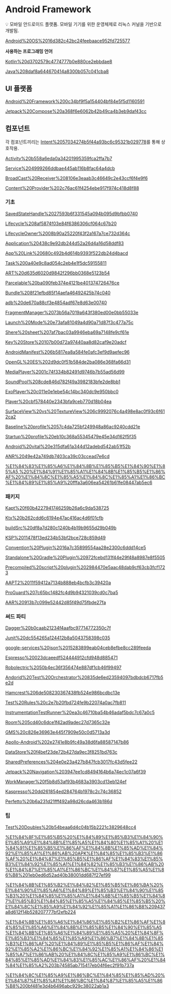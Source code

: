 # Android Framework

<aside>
💡 모바일 안드로이드 플랫폼.
모바일 기기를 위한 운영체제로 리눅스 커널을 기반으로 개발됨.

</aside>

[]()

[Android%20OS%2016d382c42bc24feebaace952fd725577](Android%20OS%2016d382c42bc24feebaace952fd725577)

**사용하는 프로그래밍 언어**

[Kotlin%20d3702579c4774777b0e880ce2ebbdae8](Kotlin%20d3702579c4774777b0e880ce2ebbdae8)

[Java%208daf8a644670414a8300b057c041cba8](Java%208daf8a644670414a8300b057c041cba8)

## UI 플랫폼

[Android%20Framework%200c34bf9f5a154404bf84e5f5d1160591](Android%20Framework%200c34bf9f5a154404bf84e5f5d1160591)

[Jetpack%20Compose%20a368f6e6062b42b49ca4b3eb9daf43cc](Jetpack%20Compose%20a368f6e6062b42b49ca4b3eb9daf43cc)

## 컴포넌트

각 컴포넌트끼리는 [Intent%2057034274b5f44a93bc6c95321b029778](Intent%2057034274b5f44a93bc6c95321b029778)를 통해 상호작용.

[Activity%20b558a6eda0a34201995359fca2ffa7b7](Activity%20b558a6eda0a34201995359fca2ffa7b7)

[Service%204999266ddbae445ab116b8fac64a4dcb](Service%204999266ddbae445ab116b8fac64a4dcb)

[BroadCast%20Receiver%208106e3eaab3c46649c2e43ccf6f4e9f6](BroadCast%20Receiver%208106e3eaab3c46649c2e43ccf6f4e9f6)

[Content%20Provider%202c76ac61f4254ebe917f974c418d8f88](Content%20Provider%202c76ac61f4254ebe917f974c418d8f88)

### 기초

[SavedStateHandle%2027593b6f331545a094b095d9bfbb0740](SavedStateHandle%2027593b6f331545a094b095d9bfbb0740)

[Lifecycle%208af5874f03e84f6386306cf064c67b20](Lifecycle%208af5874f03e84f6386306cf064c67b20)

[LifecycleOwner%2008b90a25220f43f2a167a7ce732d364c](LifecycleOwner%2008b90a25220f43f2a167a7ce732d364c)

[Application%20438c9e92db244d52a26d4a16d58ddf83](Application%20438c9e92db244d52a26d4a16d58ddf83)

[App%20Link%20680c492b4d614b9393f522db24d4bacd](App%20Link%20680c492b4d614b9393f522db24d4bacd)

[Task%200a40e9c8ad054c2eb4e1f5dc59155811](Task%200a40e9c8ad054c2eb4e1f5dc59155811)

[ART%20d635d6020d9842f296bb0368e5123b54](ART%20d635d6020d9842f296bb0368e5123b54)

[Parcelable%20ba090feb374e4121be401374726476ce](Parcelable%20ba090feb374e4121be401374726476ce)

[Bundle%208f21efbd85f14aefa46492425b74c040](Bundle%208f21efbd85f14aefa46492425b74c040)

[adb%20de670a88cf3e4854adf67e8d63e00740](adb%20de670a88cf3e4854adf67e8d63e00740)

[FragmentManager%2073b56a7019a643f380ed00e0bb55033e](FragmentManager%2073b56a7019a643f380ed00e0bb55033e)

[Launch%20Mode%20e73afa81049a4d90a71d87f3c477a75c](Launch%20Mode%20e73afa81049a4d90a71d87f3c477a75c)

[Shere%20sheet%207af7bac03a9946eba69a7148fe9cf61e](Shere%20sheet%207af7bac03a9946eba69a7148fe9cf61e)

[Key%20Store%20107b00d72a97440aa8d82caf9e20adcf](Key%20Store%20107b00d72a97440aa8d82caf9e20adcf)

[AndroidManifest%206b5817ea8a584fe0afc3ef9d9aefec96](AndroidManifest%206b5817ea8a584fe0afc3ef9d9aefec96)

[OpenGL%20ES%202d9dc0f51b584de2ba086e368fa66d31](OpenGL%20ES%202d9dc0f51b584de2ba086e368fa66d31)

[MediaPlayer%2001c74f334b82491d9746b7b55ad56d99](MediaPlayer%2001c74f334b82491d9746b7b55ad56d99)

[SoundPool%208cde846d782f49a3982183bfe2de8bb1](SoundPool%208cde846d782f49a3982183bfe2de8bb1)

[ExoPlayer%20c011e0e1ebe54c14bc340dc9e950bbc0](ExoPlayer%20c011e0e1ebe54c14bc340dc9e950bbc0)

[Player%20cbf578440e2343bfa9ceb770d18b04ea](Player%20cbf578440e2343bfa9ceb770d18b04ea)

[SurfaceView%20vs%20TextureView%206c9992076c4a498e8ac0f93c6f612ca2](SurfaceView%20vs%20TextureView%206c9992076c4a498e8ac0f93c6f612ca2)

[Baseline%20profile%2057c4da725bf249948a86ac9240cdd21e](Baseline%20profile%2057c4da725bf249948a86ac9240cdd21e)

[Startup%20profile%20eb10c368a55345479e45e34d162f5f35](Startup%20profile%20eb10c368a55345479e45e34d162f5f35)

[Android%20vital%20e315dfa61a344d12adebd542ab51f52b](Android%20vital%20e315dfa61a344d12adebd542ab51f52b)

[ANR%2049e42a749db7403ca39c03ccead7e6cd](ANR%2049e42a749db7403ca39c03ccead7e6cd)

[%E1%84%83%E1%85%A6%E1%84%8B%E1%85%B5%E1%84%90%E1%85%A5,%20%E1%84%91%E1%85%A1%E1%84%8B%E1%85%B5%E1%86%AF%20%E1%84%8C%E1%85%A5%E1%84%8C%E1%85%A1%E1%86%BC%E1%84%89%E1%85%A9%20fffa3a606ea54261b61fe08447ab5ec6](%E1%84%83%E1%85%A6%E1%84%8B%E1%85%B5%E1%84%90%E1%85%A5,%20%E1%84%91%E1%85%A1%E1%84%8B%E1%85%B5%E1%86%AF%20%E1%84%8C%E1%85%A5%E1%84%8C%E1%85%A1%E1%86%BC%E1%84%89%E1%85%A9%20fffa3a606ea54261b61fe08447ab5ec6)

### 패키지

[Kapt%20f60b4227941746259b26a6c9da538725](Kapt%20f60b4227941746259b26a6c9da538725)

[Ktx%20b262cdd6c6194e47ac416ac4d6f01cfb](Ktx%20b262cdd6c6194e47ac416ac4d6f01cfb)

[buildSrc%20df8a7d280c1240b4b19b9655d29b049b](buildSrc%20df8a7d280c1240b4b19b9655d29b049b)

[KSP%2011478f13ed234b53bf2bce728c859d49](KSP%2011478f13ed234b53bf2bce728c859d49)

[Convention%20Plugin%2016a7c35899554aa28e2300c6ddd14ce5](Convention%20Plugin%2016a7c35899554aa28e2300c6ddd14ce5)

[Standalone%20Gradle%20Plugin%20972fcebd131f44e29f48a8987e8f5505](Standalone%20Gradle%20Plugin%20972fcebd131f44e29f48a8987e8f5505)

[Precompiled%20script%20plugin%202984470e5aac48dab9cf63cb3fcf1723](Precompiled%20script%20plugin%202984470e5aac48dab9cf63cb3fcf1723)

[AAPT2%2011f59412a7134b888eb4bcfb3c39420a](AAPT2%2011f59412a7134b888eb4bcfb3c39420a)

[ProGuard%207c65bc1482fc4d9b94321039cd0c7ba5](ProGuard%207c65bc1482fc4d9b94321039cd0c7ba5)

[AAR%20913b7c099e52442d85f49d75fbde27fa](AAR%20913b7c099e52442d85f49d75fbde27fa)

### 써드 파티

[Dagger%20b0caab21234f4aafbc97714772350c7f](Dagger%20b0caab21234f4aafbc97714772350c7f)

[Junit%20dc554265a124412b8a5043758398c035](Junit%20dc554265a124412b8a5043758398c035)

[google-services%20json%2015283899eab04ceb8efbe8cc289feeda](google-services%20json%2015283899eab04ceb8efbe8cc289feeda)

[Espresso%20023dcaeedf524444912cfd948d885471](Espresso%20023dcaeedf524444912cfd948d885471)

[Robolectric%2050b4ec36f356474e887df1cb46f99497](Robolectric%2050b4ec36f356474e887df1cb46f99497)

[Andorid%20Test%20Orchestrator%20835de6ed23594097bdbdcb6717fb5e2d](Andorid%20Test%20Orchestrator%20835de6ed23594097bdbdcb6717fb5e2d)

[Hamcrest%206de508230367438fb524e986bcdbc13e](Hamcrest%206de508230367438fb524e986bcdbc13e)

[Test%20Rules%20c2e7b20fbd724fe9b22074a0ac7fb811](Test%20Rules%20c2e7b20fbd724fe9b22074a0ac7fb811)

[InstrumentationTestRunner%20ea3c46710ba54b46adaf5bdc7c67a0c5](InstrumentationTestRunner%20ea3c46710ba54b46adaf5bdc7c67a0c5)

[Room%205cd40c6dce1f42ad9adec27d7365c32e](Room%205cd40c6dce1f42ad9adec27d7365c32e)

[GMS%20c826e36963e445f7909e50c0d5713a3d](GMS%20c826e36963e445f7909e50c0d5713a3d)

[Apollo-Android%202e2741e8b9fc49a38d6fa88587147b86](Apollo-Android%202e2741e8b9fc49a38d6fa88587147b86)

[DataStore%20f4bef23de72b427da9ec3f8251bd763c](DataStore%20f4bef23de72b427da9ec3f8251bd763c)

[SharedPreferences%204e0e23a427b847fcb3017fc43d5fee22](SharedPreferences%204e0e23a427b847fcb3017fc43d5fee22)

[Jetpack%20Navigation%203947ee1cd8494164b6a74ec1c07a6f39](Jetpack%20Navigation%203947ee1cd8494164b6a74ec1c07a6f39)

[WorkManager%20f5b8d53af93b4683a3903cd13eb124ef](WorkManager%20f5b8d53af93b4683a3903cd13eb124ef)

[Kaspresso%20dd261854ed284764b1978c2c74c36852](Kaspresso%20dd261854ed284764b1978c2c74c36852)

[Perfetto%20b6a231d21fff492a98d26cda463b186d](Perfetto%20b6a231d21fff492a98d26cda463b186d)

### 팁

[Test%20Doubles%20b54beaa6d4c04b15b2221c3829648cc4](Test%20Doubles%20b54beaa6d4c04b15b2221c3829648cc4)

[%E1%84%8F%E1%85%B5%20%E1%84%89%E1%85%B3%E1%84%90%E1%85%A9%E1%84%8B%E1%85%A5%E1%84%80%E1%85%A1%20%E1%84%91%E1%85%B5%E1%86%AF%E1%84%8B%E1%85%AD%E1%84%92%E1%85%A1%E1%86%AB%20APK%E1%84%85%E1%85%B3%E1%86%AF%20%E1%84%87%E1%85%B5%E1%86%AF%E1%84%83%E1%85%B3%E1%84%92%E1%85%A1%E1%84%82%E1%85%B3%E1%86%AB%20%E1%84%87%E1%85%A1%E1%86%BC%E1%84%87%E1%85%A5%E1%86%B8%201eb0ed6d52ad40b38001dd687f27ef99](%E1%84%8F%E1%85%B5%20%E1%84%89%E1%85%B3%E1%84%90%E1%85%A9%E1%84%8B%E1%85%A5%E1%84%80%E1%85%A1%20%E1%84%91%E1%85%B5%E1%86%AF%E1%84%8B%E1%85%AD%E1%84%92%E1%85%A1%E1%86%AB%20APK%E1%84%85%E1%85%B3%E1%86%AF%20%E1%84%87%E1%85%B5%E1%86%AF%E1%84%83%E1%85%B3%E1%84%92%E1%85%A1%E1%84%82%E1%85%B3%E1%86%AB%20%E1%84%87%E1%85%A1%E1%86%BC%E1%84%87%E1%85%A5%E1%86%B8%201eb0ed6d52ad40b38001dd687f27ef99)

[%E1%84%8B%E1%85%B2%E1%84%82%E1%85%B5%E1%86%BA%20%E1%84%90%E1%85%A6%E1%84%89%E1%85%B3%E1%84%90%E1%85%B3%20%E1%84%85%E1%85%A1%E1%84%8B%E1%85%B5%E1%84%87%E1%85%B3%E1%84%85%E1%85%A5%E1%84%85%E1%85%B5%20%E1%84%8C%E1%85%A9%E1%84%92%E1%85%A1%E1%86%B8%209437a8d612f14b528207777bf2efb224](%E1%84%8B%E1%85%B2%E1%84%82%E1%85%B5%E1%86%BA%20%E1%84%90%E1%85%A6%E1%84%89%E1%85%B3%E1%84%90%E1%85%B3%20%E1%84%85%E1%85%A1%E1%84%8B%E1%85%B5%E1%84%87%E1%85%B3%E1%84%85%E1%85%A5%E1%84%85%E1%85%B5%20%E1%84%8C%E1%85%A9%E1%84%92%E1%85%A1%E1%86%B8%209437a8d612f14b528207777bf2efb224)

[%E1%84%8B%E1%85%A6%E1%84%86%E1%85%B2%E1%86%AF%E1%84%85%E1%85%A6%E1%84%8B%E1%85%B5%E1%84%90%E1%85%A5%E1%84%8B%E1%85%A6%E1%84%89%E1%85%A5%20%E1%84%8F%E1%85%B3%E1%84%85%E1%85%A9%E1%86%B7%E1%84%8B%E1%85%B3%E1%86%AF%20%E1%84%89%E1%85%B5%E1%86%AF%E1%84%92%E1%85%A2%E1%86%BC%E1%84%92%E1%85%A1%E1%84%86%E1%85%A7%E1%86%AB%20%E1%84%8C%E1%85%A9%E1%86%BC%E1%84%85%E1%85%AD%E1%84%83%E1%85%AC%E1%86%AF%20%E1%84%84%E1%85%A2%203b74585ab715417eb04f6ec2f91b737a](%E1%84%8B%E1%85%A6%E1%84%86%E1%85%B2%E1%86%AF%E1%84%85%E1%85%A6%E1%84%8B%E1%85%B5%E1%84%90%E1%85%A5%E1%84%8B%E1%85%A6%E1%84%89%E1%85%A5%20%E1%84%8F%E1%85%B3%E1%84%85%E1%85%A9%E1%86%B7%E1%84%8B%E1%85%B3%E1%86%AF%20%E1%84%89%E1%85%B5%E1%86%AF%E1%84%92%E1%85%A2%E1%86%BC%E1%84%92%E1%85%A1%E1%84%86%E1%85%A7%E1%86%AB%20%E1%84%8C%E1%85%A9%E1%86%BC%E1%84%85%E1%85%AD%E1%84%83%E1%85%AC%E1%86%AF%20%E1%84%84%E1%85%A2%203b74585ab715417eb04f6ec2f91b737a)

[%E1%84%8C%E1%85%A9%E1%86%BC%E1%84%85%E1%85%AD%20%E1%84%87%E1%85%A1%E1%86%BC%E1%84%87%E1%85%A5%E1%86%B8%200bf481e3d4b6496abc929c38022ab1a3](%E1%84%8C%E1%85%A9%E1%86%BC%E1%84%85%E1%85%AD%20%E1%84%87%E1%85%A1%E1%86%BC%E1%84%87%E1%85%A5%E1%86%B8%200bf481e3d4b6496abc929c38022ab1a3)